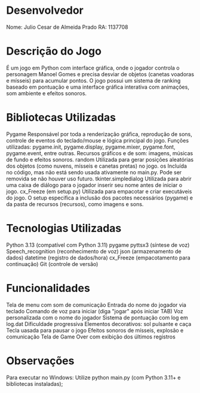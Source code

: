 # Desenvolvedor
Nome: Julio Cesar de Almeida Prado 
RA: 1137708

# Descrição do Jogo
  É um jogo em Python com interface gráfica, onde o jogador controla o personagem Manoel Gomes e precisa desviar de objetos (canetas voadoras e mísseis) para acumular pontos. O jogo possui um sistema de ranking baseado em pontuação e uma interface gráfica interativa com animações, som ambiente e efeitos sonoros.

# Bibliotecas Utilizadas
Pygame
Responsável por toda a renderização gráfica, reprodução de sons, controle de eventos do teclado/mouse e lógica principal do jogo.
Funções utilizadas:
pygame.init, pygame.display, pygame.mixer, pygame.font, pygame.event, entre outras.
Recursos gráficos e de som: imagens, músicas de fundo e efeitos sonoros.
random
Utilizada para gerar posições aleatórias dos objetos (como nuvens, mísseis e canetas pretas) no jogo.
os
Incluída no código, mas não está sendo usada ativamente no main.py. Pode ser removida se não houver uso futuro.
tkinter.simpledialog
Utilizada para abrir uma caixa de diálogo para o jogador inserir seu nome antes de iniciar o jogo.
cx_Freeze (em setup.py)
Utilizada para empacotar e criar executáveis do jogo. O setup especifica a inclusão dos pacotes necessários (pygame) e da pasta de recursos (recursos), como imagens e sons.

# Tecnologias Utilizadas
Python 3.13 (compatível com Python 3.11)
pygame
pyttsx3 (síntese de voz)
Speech_recognition (reconhecimento de voz)
json (armazenamento de dados)
datetime (registro de dados/hora)
cx_Freeze (empacotamento para continuação)
Git (controle de versão)
# Funcionalidades
Tela de menu com som de comunicação
Entrada do nome do jogador via teclado
Comando de voz para iniciar (diga "jogar" após iniciar TAB)
Voz personalizada com o nome do jogador
Sistema de pontuação com log em log.dat
Dificuldade progressiva
Elementos decorativos: sol pulsante e caça
Tecla uasada para pausar o jogo
Efeitos sonoros de mísseis, explosão e comunicação
Tela de Game Over com exibição dos últimos registros

# Observações
Para executar no Windows:
Utilize python main.py (com Python 3.11+ e bibliotecas instaladas);
